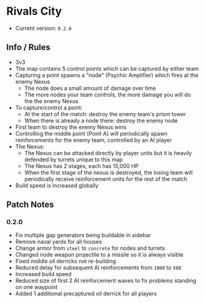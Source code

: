 # Rivals City
- Current version: `0.2.0`

## Info / Rules
- 3v3
- The map contains 5 control points which can be captured by either team
- Capturing a point spawns a "node" (Psychic Amplifier) which fires at the enemy Nexus
  - The node does a small amount of damage over time
  - The more nodes your team controls, the more damage you will do the the enemy Nexus
- To capture/control a point:
  - At the start of the match: destroy the enemy team's prism tower
  - When there is already a node there: destroy the enemy node
- First team to destroy the enemy Nexus wins
- Controlling the middle point (Point A) will periodically spawn reinforcements for the
  enemy team, controlled by an AI player
- The Nexus:
  - The Nexus can be attacked directly by player units but it is heavily defended
    by turrets unique to this map
  - The Nexus has 2 stages, each has 15,000 HP
  - When the first stage of the nexus is destroyed, the losing team will periodically
    receive reinforcement units for the rest of the match
- Build speed is increased globally



## Patch Notes

### 0.2.0
- Fix multiple gap generators being buildable in sidebar
- Remove naval yards for all houses
- Change armor from `steel` to `concrete` for nodes and turrets
- Changed node weapon projectile to a missile so it is always visible
- Fixed middle oil derricks not re-building
- Reduced delay for subsequent AI reinforcements from `1000` to `500`
- Increased build speed
- Reduced size of first 2 AI reinforcement waves to fix problems standing on one
  waypoint
- Added 1 additional precaptured oil derrick for all players

